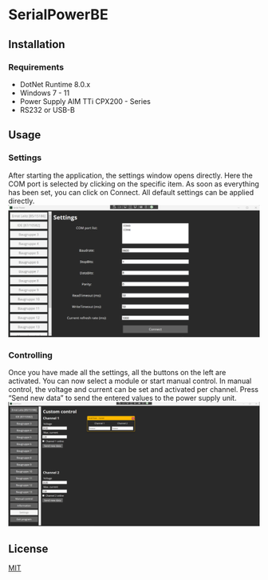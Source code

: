 # SerialPowerBE

## Installation
### Requirements
- DotNet Runtime 8.0.x
- Windows 7 - 11
- Power Supply AIM TTi CPX200 - Series
- RS232 or USB-B

## Usage
### Settings
After starting the application, the settings window opens directly. Here the COM port is selected by clicking on the specific item. As soon as everything has been set, you can click on Connect.
All default settings can be applied directly.  
![Settings](https://github.com/Niko2405/SerialPower_BE/blob/main/assets/Settings.png)

### Controlling
Once you have made all the settings, all the buttons on the left are activated. You can now select a module or start manual control.
In manual control, the voltage and current can be set and activated per channel.
Press “Send new data” to send the entered values to the power supply unit.  
![Controlling](https://github.com/Niko2405/SerialPower_BE/blob/main/assets/CustomControl.png)

## License
[MIT](https://choosealicense.com/licenses/mit/)
